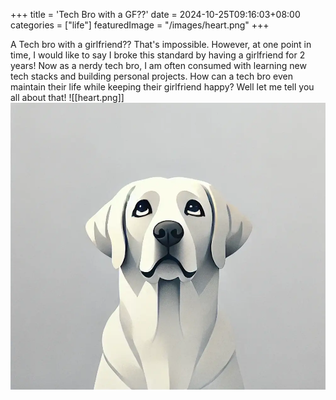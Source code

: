 +++
title = 'Tech Bro with a GF??'
date = 2024-10-25T09:16:03+08:00
categories = ["life"]
featuredImage = "/images/heart.png"
+++


A Tech bro with a girlfriend?? That's impossible. However, at one point in time, I would like to say I broke this standard by having a girlfriend for 2 years! Now as a nerdy tech bro, I am often consumed with learning new tech stacks and building personal projects. How can a tech bro even maintain their life while keeping their girlfriend happy? Well let me tell you all about that!
![[heart.png]]
![alt text](/image/common-404.webp)

